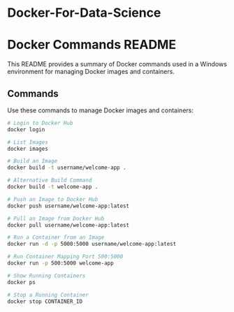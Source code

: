 # Docker-For-Data-Science

# Docker Commands README

This README provides a summary of Docker commands used in a Windows environment for managing Docker images and containers.

## Commands

Use these commands to manage Docker images and containers:

```bash
# Login to Docker Hub
docker login

# List Images
docker images

# Build an Image
docker build -t username/welcome-app .

# Alternative Build Command
docker build -t welcome-app .

# Push an Image to Docker Hub
docker push username/welcome-app:latest

# Pull an Image from Docker Hub
docker pull username/welcome-app:latest

# Run a Container from an Image
docker run -d -p 5000:5000 username/welcome-app:latest

# Run Container Mapping Port 500:5000
docker run -p 500:5000 welcome-app

# Show Running Containers
docker ps

# Stop a Running Container
docker stop CONTAINER_ID
